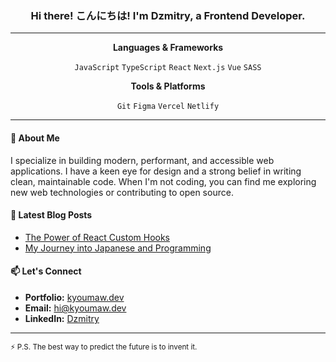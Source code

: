 ### <div align="center">Hi there! こんにちは! I'm Dzmitry, a Frontend Developer.</div>

---

<div align="center">

**Languages & Frameworks**

`JavaScript` `TypeScript` `React` `Next.js` `Vue` `SASS`

**Tools & Platforms**

`Git` `Figma` `Vercel` `Netlify`

</div>

---

#### 📖 About Me

I specialize in building modern, performant, and accessible web applications. I have a keen eye for design and a strong belief in writing clean, maintainable code. When I'm not coding, you can find me exploring new web technologies or contributing to open source.

#### 📝 Latest Blog Posts
<!-- BLOG-POST-LIST:START -->
- [The Power of React Custom Hooks](https://your-blog.com/posts/react-custom-hooks)
- [My Journey into Japanese and Programming](https://your-blog.com/posts/journey)
<!-- BLOG-POST-LIST:END -->

#### 📫 Let's Connect

- **Portfolio:** [kyoumaw.dev](https://kyoumaw.dev)
- **Email:** hi@kyoumaw.dev
- **LinkedIn:** [Dzmitry](https://linkedin.com/in/your-profile)

---

<sub>⚡ P.S. The best way to predict the future is to invent it.</sub>

<!---
kyoumaw/kyoumaw is a ✨ special ✨ repository because its `README.md` (this file) appears on your GitHub profile.
--->
